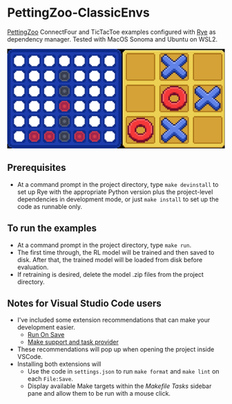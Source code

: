 # PettingZoo-ClassicEnvs

[PettingZoo](https://pettingzoo.farama.org/) ConnectFour and TicTacToe examples configured with [Rye](https://rye.astral.sh/) as dependency manager. Tested with MacOS Sonoma and Ubuntu on WSL2.

<img src="res/c4ttt.png" style="width: 900px">

## Prerequisites
* At a command prompt in the project directory, type `make devinstall` to set up Rye with the appropriate Python version plus the project-level dependencies in development mode, or just `make install` to set up the code as runnable only.

## To run the examples
* At a command prompt in the project directory, type `make run`.
* The first time through, the RL model will be trained and then saved to disk. After that, the trained model will be loaded from disk before evaluation.
* If retraining is desired, delete the model .zip files from the project directory.

## Notes for Visual Studio Code users
* I've included some extension recommendations that can make your development easier.
  * [Run On Save](https://marketplace.visualstudio.com/items?itemName=emeraldwalk.RunOnSave)
  * [Make support and task provider](https://marketplace.visualstudio.com/items?itemName=carlos-algms.make-task-provider)
* These recommendations will pop up when opening the project inside VSCode.
* Installing both extensions will
  * Use the code in `settings.json` to run `make format` and `make lint` on each `File:Save`.
  * Display available Make targets within the _Makefile Tasks_ sidebar pane and allow them to be run with a mouse click.
